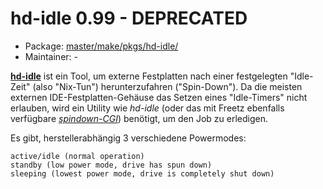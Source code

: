 # hd-idle 0.99 - DEPRECATED
 - Package: [master/make/pkgs/hd-idle/](https://github.com/Freetz-NG/freetz-ng/tree/master/make/pkgs/hd-idle/)
 - Maintainer: -

**[hd-idle](http://hd-idle.sourceforge.net/)** ist
ein Tool, um externe Festplatten nach einer festgelegten "Idle-Zeit"
(also "Nix-Tun") herunterzufahren ("Spin-Down"). Da die meisten
externen IDE-Festplatten-Gehäuse das Setzen eines "Idle-Timers" nicht
erlauben, wird ein Utility wie *hd-idle* (oder das mit Freetz ebenfalls
verfügbare *[spindown-CGI](spindown.md)*) benötigt, um den Job
zu erledigen.

Es gibt, herstellerabhängig 3 verschiedene Powermodes:

```
active/idle (normal operation)
standby (low power mode, drive has spun down)
sleeping (lowest power mode, drive is completely shut down)
```


